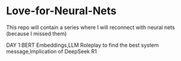 # Love-for-Neural-Nets
This repo will contain a series where I will reconnect with neural nets (because I missed them) 

DAY 1:BERT Embeddings,LLM Roleplay to find the best system message,Implication of DeepSeek R1
